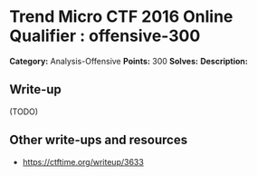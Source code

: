 # Trend Micro CTF 2016 Online Qualifier : offensive-300

**Category:** Analysis-Offensive
**Points:** 300
**Solves:** 
**Description:**


## Write-up

(TODO)

## Other write-ups and resources

* https://ctftime.org/writeup/3633
